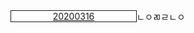 <style>
    #div1{
        border : 1px solid;
        float :left;
        width : 200px;
        text-align : center;
    }
    #div{
        
    }
</style>
<div id ="div1"><a href ="20200316/summary.html">20200316</a></div>
<div id = "div2">ㄴㅇㄻㄹㄴㅇ</div>
